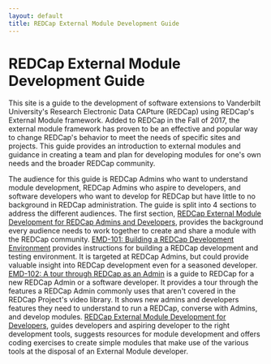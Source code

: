 ```yaml
---
layout: default
title: REDCap External Module Development Guide
---
```


# REDCap External Module Development Guide

This site is a guide to the development of software extensions to Vanderbilt University's Research Electronic Data CAPture (REDCap) using REDCap's External Module framework. Added to REDCap in the Fall of 2017, the external module framework has proven to be an effective and popular way to change REDCap's behavior to meet the needs of specific sites and projects. This guide provides an introduction to external modules and guidance in creating a team and plan for developing modules for one's own needs and the broader REDCap community.

The audience for this guide is REDCap Admins who want to understand module development, REDCap Admins who aspire to developers, and software developers who want to develop for REDCap but have little to no background in REDCap administration. The guide is split into 4 sections to address the different audiences. The first section, [REDCap External Module Development for REDCap Admins and Developers](guide_for_admins_and_devs), provides the background every audience needs to work together to create and share a module with the REDCap community. [EMD-101: Building a REDCap Development Environment](emd101) provides instructions for building a REDCap development and testing environment. It is targeted at REDCap Admins, but could provide valuable insight into REDCap development even for a seasoned developer. [EMD-102: A tour through REDCap as an Admin](emd102) is a guide to REDCap for a new REDCap Admin or a software developer. It provides a tour through the features a REDCap Admin commonly uses that aren't covered in the REDCap Project's video library. It shows new admins and developers features they need to understand to run a REDCap, converse with Admins, and develop modules. [REDCap External Module Development for Developers](guide_for_devs), guides developers and aspiring developer to the right development tools, suggests resources for module development and offers coding exercises to create simple modules that make use of the various tools at the disposal of an External Module developer.
